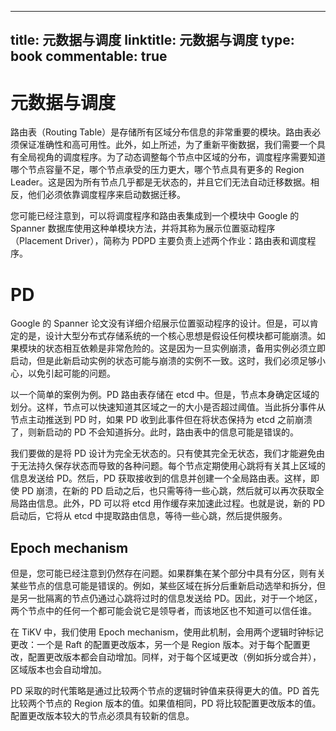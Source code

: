 
---
title: 元数据与调度
linktitle: 元数据与调度
type: book
commentable: true
---

# 元数据与调度

路由表（Routing Table）是存储所有区域分布信息的非常重要的模块。路由表必须保证准确性和高可用性。此外，如上所述，为了重新平衡数据，我们需要一个具有全局视角的调度程序。为了动态调整每个节点中区域的分布，调度程序需要知道哪个节点容量不足，哪个节点承受的压力更大，哪个节点具有更多的 Region Leader。这是因为所有节点几乎都是无状态的，并且它们无法自动迁移数据。相反，他们必须依靠调度程序来启动数据迁移。

您可能已经注意到，可以将调度程序和路由表集成到一个模块中 Google 的 Spanner 数据库使用这种单模块方法，并将其称为展示位置驱动程序（Placement Driver），简称为 PDPD 主要负责上述两个作业：路由表和调度程序。

# PD

Google 的 Spanner 论文没有详细介绍展示位置驱动程序的设计。但是，可以肯定的是，设计大型分布式存储系统的一个核心思想是假设任何模块都可能崩溃。如果模块的状态相互依赖是非常危险的。这是因为一旦实例崩溃，备用实例必须立即启动，但是此新启动实例的状态可能与崩溃的实例不一致。这时，我们必须足够小心，以免引起可能的问题。

以一个简单的案例为例。PD 路由表存储在 etcd 中。但是，节点本身确定区域的划分。这样，节点可以快速知道其区域之一的大小是否超过阈值。当此拆分事件从节点主动推送到 PD 时，如果 PD 收到此事件但在将状态保持为 etcd 之前崩溃了，则新启动的 PD 不会知道拆分。此时，路由表中的信息可能是错误的。

我们要做的是将 PD 设计为完全无状态的。只有使其完全无状态，我们才能避免由于无法持久保存状态而导致的各种问题。每个节点定期使用心跳将有关其上区域的信息发送给 PD。然后，PD 获取接收到的信息并创建一个全局路由表。这样，即使 PD 崩溃，在新的 PD 启动之后，也只需等待一些心跳，然后就可以再次获取全局路由信息。此外，PD 可以将 etcd 用作缓存来加速此过程。也就是说，新的 PD 启动后，它将从 etcd 中提取路由信息，等待一些心跳，然后提供服务。

## Epoch mechanism

但是，您可能已经注意到仍然存在问题。如果群集在某个部分中具有分区，则有关某些节点的信息可能是错误的。例如，某些区域在拆分后重新启动选举和拆分，但是另一批隔离的节点仍通过心跳将过时的信息发送给 PD。因此，对于一个地区，两个节点中的任何一个都可能会说它是领导者，而该地区也不知道可以信任谁。

在 TiKV 中，我们使用 Epoch mechanism，使用此机制，会用两个逻辑时钟标记更改：一个是 Raft 的配置更改版本，另一个是 Region 版本。对于每个配置更改，配置更改版本都会自动增加。同样，对于每个区域更改（例如拆分或合并），区域版本也会自动增加。

PD 采取的时代策略是通过比较两个节点的逻辑时钟值来获得更大的值。PD 首先比较两个节点的 Region 版本的值。如果值相同，PD 将比较配置更改版本的值。配置更改版本较大的节点必须具有较新的信息。

    
